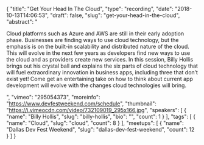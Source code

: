 {
  "title": "Get Your Head In The Cloud",
  "type": "recording",
  "date": "2018-10-13T14:06:53",
  "draft": false,
  "slug": "get-your-head-in-the-cloud",
  "abstract": "<p>Cloud platforms such as Azure and AWS are still in their early adoption phase. Businesses are finding ways to use cloud technology, but the emphasis is on the built-in scalability and distributed nature of the cloud. This will evolve in the next few years as developers find new ways to use the cloud and as providers create new services. In this session, Billy Hollis brings out his crystal ball and explains the six parts of cloud technology that will fuel extraordinary innovation in business apps, including three that don’t exist yet! Come get an entertaining take on how to think about current app development will evolve with the changes cloud technologies will bring.</p>",
  "vimeo": "295054373",
  "moreinfo": "https://www.devfestweekend.com/schedule",
  "thumbnail": "https://i.vimeocdn.com/video/732109019_295x166.jpg",
  "speakers": [
    {
      "name": "Billy Hollis",
      "slug": "billy-hollis",
      "bio": "",
      "count": 1
    }
  ],
  "tags": [
    {
      "name": "Cloud",
      "slug": "cloud",
      "count": 8
    }
  ],
  "meetups": [
    {
      "name": "Dallas Dev Fest Weekend",
      "slug": "dallas-dev-fest-weekend",
      "count": 12
    }
  ]
}